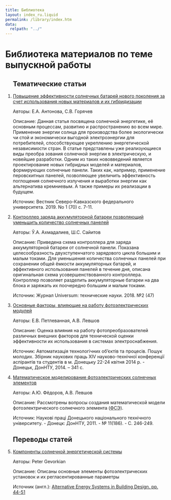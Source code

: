 ```yaml
---
title: Библиотека
layout: index_ru.liquid
permalink: /library/index.htm
data:
  relpath: "../"
---
```

# Библиотека материалов по теме выпускной работы

<ol>

<h2>Тематические статьи</h2>
<li class=lib>
<a href="article1.pdf">Повышение эффективности солнечных батарей
нового поколения за счет использования новых
материалов и их гибридизации</a>
<p><span class=cat>Авторы:</span> Е.А.&nbsp;Антонова, С.В.&nbsp;Горячев</p>
<p><span class=cat>Описание:</span> Данная статья посвящена солнечной энергетике, её основным процессам, развитию и рас­пространению во всем мире. Применение энергии солнца для производства более экологически чи­
стой и экономически выгодной электроэнергии для потребителей, способствующее укреплению
энергетической независимости стран. В статье представлены уже реализующиеся виды преобра­
зования солнечной энергии в электрическую, и новейшие разработки. Одним из таких нововведений
является проектирование новых гибридных моделей и материалов, формирующих солнечные панели.
Таких как, например, применение перовскитных панелей, позволяющее увеличить эффективность
поглощения солнечного излучения и выработки энергии как альтернатива кремниевым. А также
примеры их реализации в будущем.</p> 
<p><span class=cat>Источник:</span> Вестник Северо-Кавказского федерального университета. 2019. No 1 (70) с. 7-11.</p>
</li>
<li class=lib>
<a href="article2.pdf">Контроллер заряда аккумуляторной батареи позволяющий уменьшить количество солнечных панелей</a>
<p><span class=cat>Авторы:</span> Ў.А.&nbsp;Ахмадалиев, Ш.С.&nbsp;Сайитов</p>
<p><span class=cat>Описание:</span> Приведена схема контроллера для заряда аккумуляторной батареи от солнечной панели.
Показана целесообразность двухступенчатого зарядового цикла большим и малым токами. Для уменьшения количества солнечных
панелей при сохранении общей ёмкости аккумуляторных батарей, и эффективного использования панелей
в течение дня, описана оригинальная схема усовершенствованного контроллера. Контроллер позволяет разделить
аккумуляторные батареи на два блока и заряжать их поочередно большим и малым токами.</p>
<p><span class=cat>Источник:</span> Журнал Universum: технические науки. 2018. №2 (47)</p>
</li>
<li class=lib>
<a href="article3.pdf">Основные факторы, влияющие на работу фотоэлектрических модулей</a>
<p><span class=cat>Авторы:</span> Е.В.&nbsp;Петлеванная, А.В.&nbsp;Левшов</p>
<p><span class=cat>Описание:</span> Оценка влияния на работу фотопреобразователей различных внешних факторов для технической оценки эффективности их использования в системах электроснабжения.</p>
<p><span class=cat>Источник:</span> Автоматизація технологічних об’єктів та процесів. Пошук молодих. Збірник наукових праць ХIV науково-технічної конференції аспірантів та студентів в м. Донецьку 22-24 квітня 2014 р. - Донецьк, ДонНТУ, 2014. – 341 с.</p>
</li>
<li class=lib>
<a href="article4.pdf">Математическое моделирование фотоэлектрических солнечных элементов</a>
<p><span class=cat>Авторы:</span> А.Ю.&nbsp;Фёдоров, А.В.&nbsp;Левшов</p>
<p><span class=cat>Описание:</span> Рассмотрены вопросы создания математической модели фотоэлектрического солнечного элемента (<abbr lang="ru" title="Фотоэлектрический солнечный элемент">ФСЭ</abbr>).</p> 
<p><span class=cat>Источник:</span> Наукові праці Донецького національного технічного університету. - Донецк: ДонНТУ, 2011. - № 11(186). - С. 246-249.</p>
</li>

<h2>Переводы статей</h2>
<li class=lib>
<a href="trans.htm">Компоненты солнечной энергетической системы</a>
<p><span class=cat>Авторы:</span> Peter Gevorkian</p>
<p><span class=cat>Описание:</span> Описаны основные элементы фотоэлектрических установок и их регласентированные параметры</p> 
<p><span class=cat>Источник (англ.):</span> <a href="#">Alternative Energy Systems in Building Design. pp. 44-51</a> </p>
</li>

</ol>
